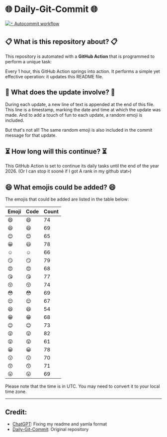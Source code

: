 # 🌐 Daily-Git-Commit 🌐

[![🃏 Autocommit workflow](https://github.com/kleqing/git-auto-commit/actions/workflows/main.yaml/badge.svg?event=check_run)](https://github.com/kleqing/git-auto-commit/actions/workflows/main.yaml)

## 📋 What is this repository about? 📋

This repository is automated with a **GitHub Action** that is programmed to perform a unique task:

Every 1 hour, this GitHub Action springs into action. It performs a simple yet effective operation: it updates this README file.

## 🔄 What does the update involve? 🔄

During each update, a new line of text is appended at the end of this file. This line is a timestamp, marking the date and time at which the update was made. And to add a touch of fun to each update, a random emoji is included.

But that's not all! The same random emoji is also included in the commit message for that update.

## ⏳ How long will this continue? ⏳

This GitHub Action is set to continue its daily tasks until the end of the year 2026. (Or I can stop it soonẻ if I got A rank in my github stat💀)

## 😄 What emojis could be added? 😄

The emojis that could be added are listed in the table below:

| Emoji | Code | Count |
| --- | --- | --- |
| 😄 | :smile: | 74 |
| 😆 | :laughing: | 69 |
| 😊 | :blush: | 65 |
| 😀 | :smiley: | 78 |
| ☺️ | :relaxed: | 66 |
| 😏 | :smirk: | 79 |
| 😍 | :heart_eyes: | 68 |
| 😘 | :kissing_heart: | 77 |
| 😚 | :kissing_closed_eyes: | 74 |
| 😳 | :flushed: | 69 |
| 😌 | :relieved: | 67 |
| 😆 | :satisfied: | 54 |
| 😁 | :grin: | 68 |
| 😉 | :wink: | 73 |
| 😜 | :stuck_out_tongue_winking_eye: | 82 |
| 😝 | :stuck_out_tongue_closed_eyes: | 61 |
| 😀 | :grinning: | 78 |
| 😗 | :kissing: | 70 |
| 😙 | :kissing_smiling_eyes: | 71 |
| 😛 | :stuck_out_tongue: | 69 |

Please note that the time is in UTC. You may need to convert it to your local time zone.

---

## Credit:

- [ChatGPT](chatgpt.com): Fixing my readme and yamla format
- [Daily-Git-Commit](https://github.com/diegomarty/daily-git-commit): Original repository

